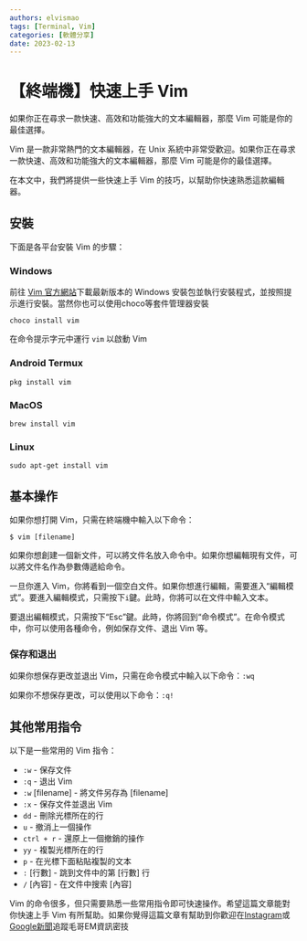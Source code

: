 ```yaml
---
authors: elvismao
tags: [Terminal, Vim]
categories: [軟體分享]
date: 2023-02-13
---
```


# 【終端機】快速上手 Vim

如果你正在尋求一款快速、高效和功能強大的文本編輯器，那麼 Vim 可能是你的最佳選擇。

Vim 是一款非常熱門的文本編輯器，在 Unix 系統中非常受歡迎。如果你正在尋求一款快速、高效和功能強大的文本編輯器，那麼 Vim 可能是你的最佳選擇。

<!--more-->

在本文中，我們將提供一些快速上手 Vim 的技巧，以幫助你快速熟悉這款編輯器。

## 安裝

下面是各平台安裝 Vim 的步驟：

### Windows

前往 [Vim 官方網站](https://www.vim.org/download.php)下載最新版本的 Windows 安裝包並執行安裝程式，並按照提示進行安裝。當然你也可以使用choco等套件管理器安裝

```
choco install vim
```

在命令提示字元中運行 `vim` 以啟動 Vim

### Android Termux

```
pkg install vim
```

### MacOS

```
brew install vim
```

### Linux

```
sudo apt-get install vim
```

## 基本操作

如果你想打開 Vim，只需在終端機中輸入以下命令：

```
$ vim [filename]
```

如果你想創建一個新文件，可以將文件名放入命令中。如果你想編輯現有文件，可以將文件名作為參數傳遞給命令。

一旦你進入 Vim，你將看到一個空白文件。如果你想進行編輯，需要進入“編輯模式”。要進入編輯模式，只需按下`i`鍵。此時，你將可以在文件中輸入文本。

要退出編輯模式，只需按下“Esc”鍵。此時，你將回到“命令模式”。在命令模式中，你可以使用各種命令，例如保存文件、退出 Vim 等。

### 保存和退出

如果你想保存更改並退出 Vim，只需在命令模式中輸入以下命令：`:wq`

如果你不想保存更改，可以使用以下命令：`:q!`

## 其他常用指令

以下是一些常用的 Vim 指令：

- `:w` - 保存文件
- `:q` - 退出 Vim
- `:w` [filename] - 將文件另存為 [filename]
- `:x` - 保存文件並退出 Vim
- `dd` - 刪除光標所在的行
- `u` - 撤消上一個操作
- `ctrl + r` - 還原上一個撤銷的操作
- `yy` - 複製光標所在的行
- `p` - 在光標下面粘貼複製的文本
- `:` [行數] - 跳到文件中的第 [行數] 行
- `/` [內容] - 在文件中搜索 [內容]

Vim 的命令很多，但只需要熟悉一些常用指令即可快速操作。希望這篇文章能對你快速上手 Vim 有所幫助。如果你覺得這篇文章有幫助到你歡迎在[Instagram](https://instagram.com/em.tec.blog)或[Google新聞](https://news.google.com/s/CBIwgtnWzKAB?sceid=TW:zh-Hant&sceid=TW:zh-Hant&r=11&oc=1)追蹤毛哥EM資訊密技
